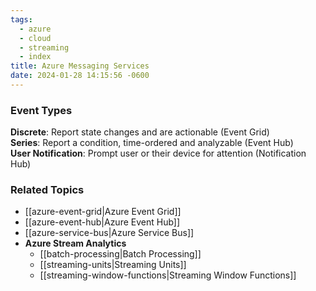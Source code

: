 ```yaml
---
tags:
  - azure
  - cloud
  - streaming
  - index
title: Azure Messaging Services
date: 2024-01-28 14:15:56 -0600
---
```


### Event Types

**Discrete**: Report state changes and are actionable (Event Grid)  
**Series**: Report a condition, time-ordered and analyzable (Event Hub)  
**User Notification**: Prompt user or their device for attention (Notification Hub)

### Related Topics

* [[azure-event-grid|Azure Event Grid]]
* [[azure-event-hub|Azure Event Hub]]
* [[azure-service-bus|Azure Service Bus]]
* **Azure Stream Analytics**
	* [[batch-processing|Batch Processing]]
	* [[streaming-units|Streaming Units]]
	* [[streaming-window-functions|Streaming Window Functions]]

